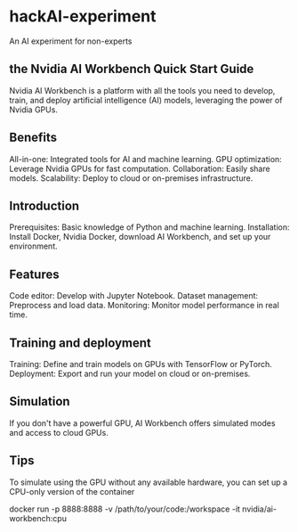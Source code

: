 # hackAI-experiment
An AI experiment for non-experts

## the Nvidia AI Workbench Quick Start Guide
Nvidia AI Workbench is a platform with all the tools you need to develop, train, and deploy artificial intelligence (AI) models, leveraging the power of Nvidia GPUs.

## Benefits
All-in-one: Integrated tools for AI and machine learning.
GPU optimization: Leverage Nvidia GPUs for fast computation.
Collaboration: Easily share models.
Scalability: Deploy to cloud or on-premises infrastructure.

## Introduction
Prerequisites: Basic knowledge of Python and machine learning.
Installation: Install Docker, Nvidia Docker, download AI Workbench, and set up your environment.

## Features
Code editor: Develop with Jupyter Notebook.
Dataset management: Preprocess and load data.
Monitoring: Monitor model performance in real time.

## Training and deployment
Training: Define and train models on GPUs with TensorFlow or PyTorch.
Deployment: Export and run your model on cloud or on-premises.

## Simulation
If you don't have a powerful GPU, AI Workbench offers simulated modes and access to cloud GPUs.

## Tips
To simulate using the GPU without any available hardware, you can set up a CPU-only version of the container

docker run -p 8888:8888 -v /path/to/your/code:/workspace -it nvidia/ai-workbench:cpu
